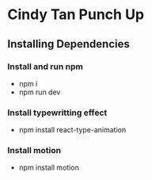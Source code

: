 # Cindy Tan Punch Up
## Installing Dependencies
### Install and run npm
- npm i
- npm run dev
### Install typewritting effect
- npm install react-type-animation
### Install motion
- npm install motion